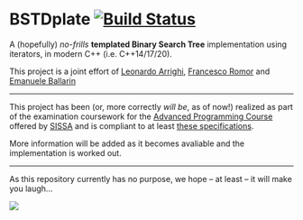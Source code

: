 # BSTDplate [![Build Status](https://travis-ci.com/emaballarin/BSTDplate.svg?branch=master)](https://travis-ci.com/emaballarin/BSTDplate)


A (hopefully) *no-frills* **templated Binary Search Tree** implementation using iterators, in modern C++ (i.e. C++14/17/20).

This project is a joint effort of [Leonardo Arrighi](https://github.com/LeonardoArrighi), [Francesco Romor](https://github.com/FrancescoRo) and [Emanuele Ballarin](https://github.com/emaballarin)

---

This project has been (or, more correctly *will be*, as of now!) realized as part of the examination coursework for the [Advanced Programming Course](https://github.com/asartori86/advanced_programming_2019-20) offered by [SISSA](https://sissa.it) and is compliant to at least [these specifications](https://github.com/asartori86/advanced_programming_2019-20/blob/master/exam/readme.pdf).

More information will be added as it becomes avaliable and the implementation is worked out.

---

As this repository currently has no purpose, we hope – at least – it will make you laugh…

![](https://i.kym-cdn.com/photos/images/original/001/272/773/6dd.jpg)
